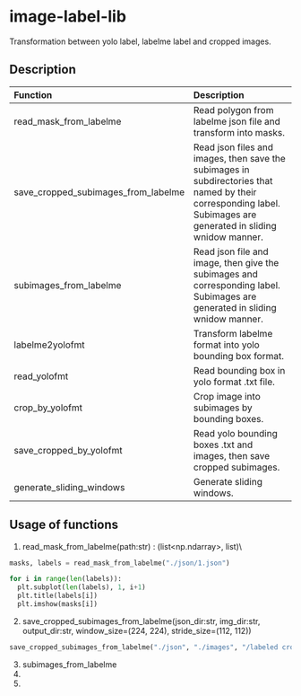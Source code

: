 # image-label-lib
Transformation between yolo label, labelme label and cropped images.

## Description

| Function | Description |
| :--- | :--- |
| read_mask_from_labelme | Read polygon from labelme json file and transform into masks. |
| save_cropped_subimages_from_labelme | Read json files and images, then save the subimages in subdirectories that named by their corresponding label. Subimages are generated in sliding wnidow manner. |
| subimages_from_labelme | Read json file and image, then give the subimages and corresponding label. Subimages are generated in sliding wnidow manner. |
| labelme2yolofmt | Transform labelme format into yolo bounding box format. |
| read_yolofmt | Read bounding box in yolo format .txt file. |
| crop_by_yolofmt | Crop image into subimages by bounding boxes. |
| save_cropped_by_yolofmt | Read yolo bounding boxes .txt and images, then save cropped subimages. |
| generate_sliding_windows | Generate sliding windows. |

## Usage of functions
1.  read_mask_from_labelme(path:str) : (list<np.ndarray>, list<str>)\
```python
masks, labels = read_mask_from_labelme("./json/1.json")

for i in range(len(labels)):
  plt.subplot(len(labels), 1, i+1)
  plt.title(labels[i])
  plt.imshow(masks[i])
```

2. save_cropped_subimages_from_labelme(json_dir:str, img_dir:str, output_dir:str, window_size=(224, 224), stride_size=(112, 112))
```python
save_cropped_subimages_from_labelme("./json", "./images", "/labeled crop")
```

3. subimages_from_labelme
4.
5.

